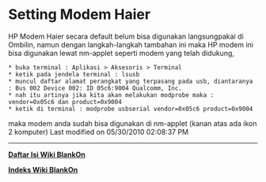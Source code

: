 # Setting Modem Haier

HP Modem Haier secara default belum bisa digunakan langsungpakai di Ombilin, namun dengan langkah-langkah tambahan ini maka HP modem ini bisa 
digunakan lewat nm-applet seperti modem yang telah didukung,

    * buka terminal : Aplikasi > Aksesoris > Terminal
    * ketik pada jendela terminal : lsusb
    * muncul daftar alamat perangkat yang terpasang pada usb, diantaranya : Bus 002 Device 002: ID 05c6:9004 Qualcomm, Inc.
    * nah itu artinya jika kita akan melakukan modprobe maka : vendor=0x05c6 dan product=0x9004
    * ketik di terminal : modprobe usbserial vendor=0x05c6 product=0x9004
maka modem anda sudah bisa digunakan di nm-applet (kanan atas ada ikon 2 komputer)
Last modified on 05/30/2010 02:08:37 PM

---
[**Daftar Isi Wiki BlankOn**](/DaftarIsi/README.md)
 
[**Indeks Wiki BlankOn**](/Indeks.md)



